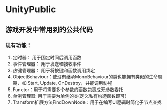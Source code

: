 # UnityPublic
## 游戏开发中常用到的公共代码  
### 现有功能：  
1. 定时器： 用于固定时间后调用函数  
2. 事件管理器： 用于发送和接收事件  
3. 热键管理器： 用于将按键和函数调用绑定  
4. ObjectBehaviour：使没有继承MonoBehaviour的类也能拥有类似的生命周期，如 Start, Update, OnDestroy，并能调用协程  
5. Functor：用于将需要多个参数的函数包裹成无参数委托   
6. 单例管理器: 用于需要为单例的类(定义私有构造函数即可)
7. Transform扩展方法FindDownNode：用于在编写UI逻辑时简化子节点查找    

